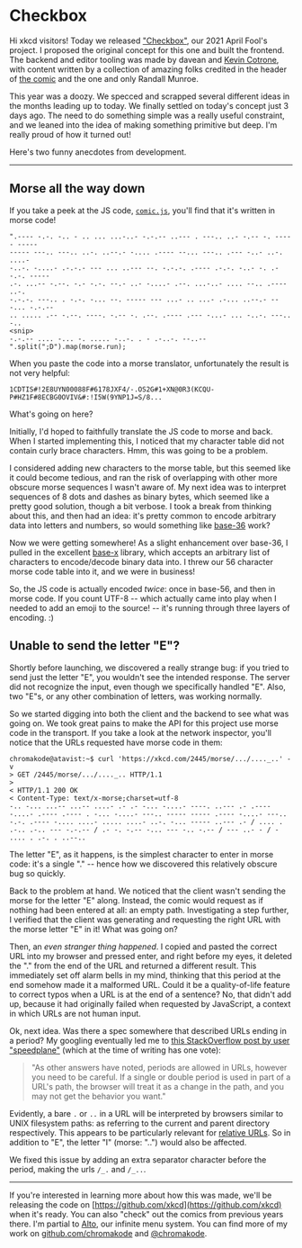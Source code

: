 # Checkbox

Hi xkcd visitors! Today we released ["Checkbox"](https://xkcd.com/2445), our 2021 April Fool's project. I proposed the original concept for this one and built the frontend. The backend and editor tooling was made by davean and [Kevin Cotrone](https://twitter.com/cotrone), with content written by a collection of amazing folks credited in the header of [the comic](https://xkcd.com/2445/) and the one and only Randall Munroe.

This year was a doozy. We specced and scrapped several different ideas in the months leading up to today. We finally settled on today's concept just 3 days ago. The need to do something simple was a really useful constraint, and we leaned into the idea of making something primitive but deep. I'm really proud of how it turned out!

Here's two funny anecdotes from development.

---



## Morse all the way down


If you take a peek at the JS code, [`comic.js`](https://xkcd.com/2445/morse/static/comic.js), you'll find that it's written in morse code!


```
".---- -.-. -.. - .. ... ...-..- -.-.-- ..--- . ---.. ..- -.-- -. ----- -----
----- ---.. ---.. ..-. ..--.- -.... .---- --... ---.. .--- -..- ..-. ....-
-..-. -....- .-.-.- --- ... ..--- --. -.-.-. .---- .-.-. -..- -. .--.-. -----
.-. ...-- -.--. -.- -.-. --.- ..- -....- .--. ...-..- .... --.. .---- ..-.
-.-.-. ---.. . -.-. -... --. ----- --- ...- .. ...- .-... ..--.- ---... -.-.--
.. ..... .-- -.--. ----. -.-- -. .--. .---- .--- -...- ... -..-. ---.. -..
<snip>
-.-.-- .... -... -. ..... -..-. . - .-..-. --..--".split(";D").map(morse.run);
```

When you paste the code into a morse translator, unfortunately the result is not very helpful:

```
1CDTIS#!2E8UYN00088F#6178JXF4/-.OS2G#1+XN@0R3(KCQU-P#HZ1F#8ECBG0OVIV&#:!I5W(9YNP1J=S/8...
```

What's going on here?

Initially, I'd hoped to faithfully translate the JS code to morse and back. When I started implementing this, I noticed that my character table did not contain curly brace characters. Hmm, this was going to be a problem.

I considered adding new characters to the morse table, but this seemed like it could become tedious, and ran the risk of overlapping with other more obscure morse sequences I wasn't aware of. My next idea was to interpret sequences of 8 dots and dashes as binary bytes, which seemed like a pretty good solution, though a bit verbose. I took a break from thinking about this, and then had an idea: it's pretty common to encode arbitrary data into letters and numbers, so would something like [base-36](https://en.wikipedia.org/wiki/Base36) work?

Now we were getting somewhere! As a slight enhancement over base-36, I pulled in the excellent [base-x](https://www.npmjs.com/package/base-x) library, which accepts an arbitrary list of characters to encode/decode binary data into. I threw our 56 character morse code table into it, and we were in business!

So, the JS code is actually encoded _twice_: once in base-56, and then in morse code. If you count UTF-8 -- which actually came into play when I needed to add an emoji to the source! -- it's running through three layers of encoding. :)


## Unable to send the letter "E"?

Shortly before launching, we discovered a really strange bug: if you tried to send just the letter "E", you wouldn't see the intended response. The server did not recognize the input, even though we specifically handled "E". Also, two "E"s, or any other combination of letters, was working normally.

So we started digging into both the client and the backend to see what was going on. We took great pains to make the API for this project use morse code in the transport. If you take a look at the network inspector, you'll notice that the URLs requested have morse code in them:

```
chromakode@atavist:~$ curl 'https://xkcd.com/2445/morse/.../...._..' -v
> GET /2445/morse/.../...._.. HTTP/1.1
>
< HTTP/1.1 200 OK
< Content-Type: text/x-morse;charset=utf-8
-.. -... ...-- ...-- ....- .- .- -... -....- ----. ..--- .- .---- -....- .---- .---- . -... -....- ---.. ----- ----- .---- -....- ---.. -.-. .---- -.... ....- ..... ....- ..-. -... ----- ..--- .- / .... . .-.. .-.. --- -.-.-- / .- -. -.-- -... --- -.. -.-- / --- ..- - / - .... . .-. . ..--..
```
The letter "E", as it happens, is the simplest character to enter in morse code: it's a single "." -- hence how we discovered this relatively obscure bug so quickly.

Back to the problem at hand. We noticed that the client wasn't sending the morse for the letter "E" along. Instead, the comic would request as if nothing had been entered at all: an empty path. Investigating a step further, I verified that the client was generating and requesting the right URL with the morse letter "E" in it! What was going on?

Then, an _even stranger thing happened_. I copied and pasted the correct URL into my browser and pressed enter, and right before my eyes, it deleted the "." from the end of the URL and returned a different result. This immediately set off alarm bells in my mind, thinking that this period at the end somehow made it a malformed URL. Could it be a quality-of-life feature to correct typos when a URL is at the end of a sentence? No, that didn't add up, because it had originally failed when requested by JavaScript, a context in which URLs are not human input.

Ok, next idea. Was there a spec somewhere that described URLs ending in a period? My googling eventually led me to [this StackOverflow post by user "speedplane"](https://stackoverflow.com/a/63124092) (which at the time of writing has one vote):

>"As other answers have noted, periods are allowed in URLs, however you need to be careful. If a single or double period is used in part of a URL's path, the browser will treat it as a change in the path, and you may not get the behavior you want."

Evidently, a bare `.` or `..` in a URL will be interpreted by browsers similar to UNIX filesystem paths: as referring to the current and parent directory respectively. This appears to be particularly relevant for [relative URLs](https://denmchenry.com/posts/relative-urls/). So in addition to "E", the letter "I" (morse: "..") would also be affected.

We fixed this issue by adding an extra separator character before the period, making the urls `/_.` and `/_..`.

---

If you're interested in learning more about how this was made, we'll be releasing the code on [https://github.com/xkcd](https://github.com/xkcd) when it's ready. You can also "check" out the comics from previous years there. I'm partial to [Alto](https://github.com/xkcd/alto), our infinite menu system. You can find more of my work on [github.com/chromakode](https://github.com/chromakode) and [@chromakode](https://twitter.com/chromakode).
